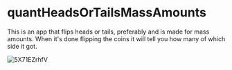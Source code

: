 # quantHeadsOrTailsMassAmounts
This is an app that flips heads or tails, preferably and is made for mass amounts. When it's done flipping the coins it will tell you how many of which side it got. 

![5X71EZrhfV](https://user-images.githubusercontent.com/51865407/90159379-98fd7d00-dd90-11ea-9810-4101660165ba.gif)

